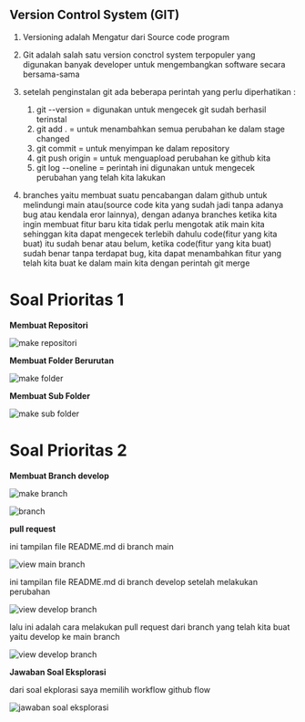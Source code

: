 **<h2>Version Control System (GIT)</h2>**

1. Versioning adalah Mengatur dari Source code program

2. Git adalah salah satu version conctrol system terpopuler  yang digunakan banyak developer untuk mengembangkan software secara bersama-sama

3. setelah penginstalan git ada beberapa perintah yang perlu diperhatikan :
    1. git --version = digunakan untuk mengecek git sudah berhasil terinstal
    2. git add . = untuk menambahkan semua perubahan ke dalam stage changed
    3. git commit = untuk menyimpan ke dalam repository
    4. git push origin = untuk menguapload perubahan ke github kita 
    5. git log --oneline = perintah ini digunakan untuk mengecek perubahan yang telah kita lakukan

4. branches yaitu membuat suatu pencabangan dalam github untuk melindungi main atau(source code kita yang sudah jadi tanpa adanya bug atau kendala eror lainnya), dengan adanya branches ketika kita ingin membuat fitur baru kita tidak perlu mengotak atik main kita sehinggan kita dapat mengecek terlebih dahulu code(fitur yang kita buat) itu sudah benar atau belum, ketika code(fitur yang kita buat) sudah benar tanpa terdapat bug, kita dapat menambahkan fitur yang telah kita buat ke dalam main kita dengan perintah git merge

**<h1>Soal Prioritas 1</h1>**

**Membuat Repositori**

![make repositori](https://github.com/julydsp/React_July-Dwi-Saputra/blob/main/2_GIT/screnshot/membuat%20repository.png?row=true)

**Membuat Folder Berurutan**

![make folder](https://github.com/julydsp/React_July-Dwi-Saputra/blob/main/2_GIT/screnshot/membuat%20folder%20berurutan.png?row=true)

**Membuat Sub Folder**

![make sub folder](https://github.com/julydsp/React_July-Dwi-Saputra/blob/main/2_GIT/screnshot/membuat%20sub%20folder.png?row=true)

**<h1>Soal Prioritas 2</h1>**

**Membuat Branch develop**

![make branch](https://github.com/julydsp/React_July-Dwi-Saputra/blob/develop/2_GIT/screnshot/membuat%20branch.png?row=true)

![branch](https://github.com/julydsp/React_July-Dwi-Saputra/blob/develop/2_GIT/screnshot/branch.png?row=true)

**pull request**

ini tampilan file README.md di branch main 

![view main branch](https://github.com/julydsp/React_July-Dwi-Saputra/blob/develop/2_GIT/screnshot/view%20main%20branch.png?row=true)

ini tampilan file README.md di branch develop setelah melakukan perubahan

![view develop branch](https://github.com/julydsp/React_July-Dwi-Saputra/blob/develop/2_GIT/screnshot/view%20develop%20branch.png?row=true)

lalu ini adalah cara melakukan pull request dari branch yang telah kita buat yaitu develop ke main branch

![view develop branch](https://github.com/julydsp/React_July-Dwi-Saputra/blob/develop/2_GIT/screnshot/Screenshot%20(343).png?row=true)

**Jawaban Soal Eksplorasi**

dari soal ekplorasi saya memilih workflow github flow

![jawaban soal eksplorasi](https://github.com/julydsp/React_July-Dwi-Saputra/blob/develop/2_GIT/screnshot/soal%20eksplorasi.png?row=true)



